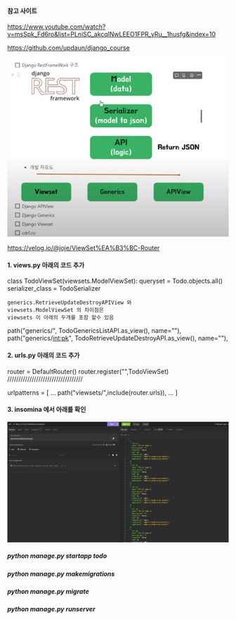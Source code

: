#### 참고 사이트

https://www.youtube.com/watch?v=msSpk_Fd6ro&list=PLniSC_akcqlNwLEEO1FPR_yRu__1husfg&index=10

https://github.com/updaun/django_course

![alt text](image.png)

https://velog.io/@joje/ViewSet%EA%B3%BC-Router

#### 1. views.py 아래의 코드 추가

class TodoViewSet(viewsets.ModelViewSet):
queryset = Todo.objects.all()
serializer_class = TodoSerializer

```
generics.RetrieveUpdateDestroyAPIView 와
viewsets.ModelViewSet 의 차이점은
viewsets 이 아래의 두개를 포함 할수 있음
```

path("generics/", TodoGenericsListAPI.as_view(), name=""),<br>
path("generics/<int:pk>", TodoRetrieveUpdateDestroyAPI.as_view(), name=""),

#### 2. urls.py 아래의 코드 추가

router = DefaultRouter()
router.register("",TodoViewSet)
//////////////////////////////////

urlpatterns = [
...
path("viewsets/",include(router.urls)),
...
]

#### 3. insomina 에서 아래를 확인

![alt text](image-2.png)

##### python manage.py startapp todo

##### python manage.py makemigrations

##### python manage.py migrate

##### python manage.py runserver
